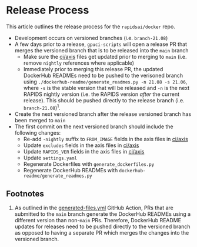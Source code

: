 # Release Process

This article outlines the release process for the `rapidsai/docker` repo.

- Development occurs on versioned branches (i.e. `branch-21.08`)
- A few days prior to a release, `gpuci-scripts` will open a release PR that merges the versioned branch that is to be released into the `main` branch
  - Make sure the [ci/axis](/ci/axis) files get updated prior to merging to `main` (i.e. remove `nightly` references where applicable)
  - Immediately prior to merging this release PR, the updated DockerHub READMEs need to be pushed to the verisoned branch using `./dockerhub-readme/generate_readmes.py -n 21.08 -s 21.06`, where `-s` is the stable version that will be released and `-n` is the next RAPIDS nightly version (i.e. the RAPIDS version _after_ the current release). This should be pushed directly to the release branch (i.e. `branch-21.08`)<sup>1</sup>.
- Create the next versioned branch after the release versioned branch has been merged to `main`
- The first commit on the next versioned branch should include the following changes:
  - Re-add `-nightly` suffix to `FROM_IMAGE` fields in the axis files in [ci/axis](/ci/axis)
  - Update `excludes` fields in the axis files in [ci/axis](/ci/axis)
  - Update `RAPIDS_VER` fields in the axis files in [ci/axis](/ci/axis)
  - Update `settings.yaml`
  - Regenerate Dockerfiles with `generate_dockerfiles.py`
  - Regenerate DockerHub READMEs with `dockerhub-readme/generate_readmes.py`

## Footnotes

1. As outlined in the [generated-files.yml](/.github/workflows/generated-files.yml) GitHub Action, PRs that are submitted to the `main` branch generate the DockerHub READMEs using a different version than non-`main` PRs. Therefore, DockerHub README updates for releases need to be pushed directly to the versioned branch as opposed to having a separate PR which merges the changes into the versioned branch.
